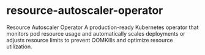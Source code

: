 # resource-autoscaler-operator

Resource Autoscaler Operator
A production-ready Kubernetes operator that monitors pod resource usage and automatically scales deployments or adjusts resource limits to prevent OOMKills and optimize resource utilization.
